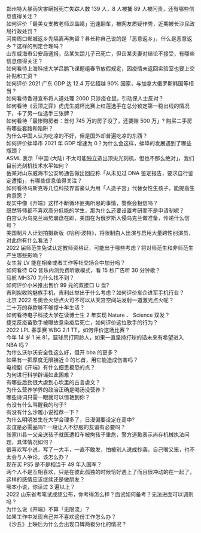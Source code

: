 郑州特大暴雨灾害瞒报死亡失踪人数 139 人，8 人被捕 89 人被问责，还有哪些信息值得关注？  
如何评价「最美女支教老师龙晶睛」迅速翻车，被网友质疑作秀，近期被长沙民政局行政处罚？  
河南周口郸城返乡先隔离再拘留？县长称自己说的是「恶意返乡」，什么是恶意返乡？这样的判定合理吗？  
山东威海市公安局通报，岳某失踪儿子已死亡，但岳某夫妻对结论不接受，有哪些信息值得关注？  
如何看待上海科技大学吕鹏飞课题组春节放假规定，因疫情未返回实验室也要上交补贴和工资？  
如何评价 2021 广东 GDP 达 12.4 万亿超越 90% 国家，与加拿大俄罗斯韩国等相当？  
如何看待香港宣布将人道处理 2000 只涉疫仓鼠，引动保人士反对？  
如何看待《云顶之弈》虎虎生威杯比赛上红莲选手在总分锁定第一稳出线的情况下，卡了另一位选手三张牌？  
如何看待「最惨购房者：首付 745 万的房子没了，还要赔 500 万」? 购买二手房有哪些套路和陷阱？  
为什么中国人认为吃凉的不好，但是国外却普遍吃凉的东西？  
如何评价蚌埠市 2021 年 GDP 增速为 0？为什么会这样，蚌埠的发展遇到了哪些瓶颈？  
ASML 表示「中国 (大陆) 不太可能独立造出顶尖光刻机，但也不那么绝对」，我们目前光刻机技术水平如何？  
岳某对山东威海市公安局通告做出回应称「从未见过 DNA 鉴定报告，要求自行鉴定遭拒」，有哪些信息值得关注？  
如何看待马斯克等几位科技界富豪认为用「人造子宫」代替女性生孩子，能提高生育意愿？  
现实中像《开端》这样不断循环匪夷所思的事情，警察会相信吗？  
既然导师都不喜欢高分低能的学生，那为什么还要设置考研而不是申请制呢？  
白宫认为乌克兰局势崩盘在即，美国在为俄罗斯入侵乌克兰做准备，传递什么信号？  
美国制片人计划拍摄新版《哈利·波特》，将限制白人出演与启用大量跨性别演员，对此你有什么看法？  
2022 届师范生免试认定教师资格证，可能出于哪些考虑？将对师范生和非师范生产生哪些影响？  
女生背 LV 能在相亲或者工作等社交场合中加分吗？  
如何看待 QQ 音乐内测免费听歌模式，看 15 秒广告听 30 分钟歌？  
马航 MH370 为什么找不到？  
如何评价小米推出售价 99 元的双接口 U 盘?  
吉利拟收购魅族手机，吉利此举出于什么考虑？如何评价车企进军手机行业？  
北京 2022 冬奥会火炬点火可不可以从天宫空间站发射一道激光点火呢？  
二十万的存款够不够撑十年生活？  
如何看待电子科技大学在读博士生 2 年实现 Nature 、 Science 双发？  
捷克反疫苗歌手被曝故意染疫后死亡，如何评价这位歌手的行为？  
2022 LPL 春季赛 WBG 2:1 TT，如何评价这场比赛？  
今年 14 岁 1 米 81，篮球吊打同龄人，如果一直坚持打球的话未来有希望进入 NBA 吗？  
为什么沃尔沃安全性这么好，但开 bba 的更多？  
如果有一把厚度无限接近 0 的匕首，用它能造成伤害吗？  
电视剧《开端》有什么细思极恐的点？  
为何进行科学辟谣如此困难？  
有哪些后劲很大虐到心坎里的古言虐文？  
为什么营养学界的政治正确是喝汤没营养？  
哪些诗词只需一眼就可以惊艳到你？  
有没有什么骂醒我的句子?  
有没有什么沙雕小说推荐一下？  
为什么明明发生在大学合理多了，日漫偏要设定在高中?  
友谊是必需品吗? 一段让人不舒服的友谊有必要吗？  
张家川县一父亲送孩子就医遭扣车被拘孩子重危，警方道歉表示尚存机械执法问题，具体情况如何？  
很喜欢写小说，写了一大半，一直不敢发，怕被别人说成抄袭。自己嘴又笨，也不太会与人争论，该怎么办？  
现在买 PS5 是不是相当于 49 年入国军？  
两个人不是互相喜欢，只是在彼此孤独的时候恰好遇上了而且很冲动的在一起了，这样的感情应该继续还是做朋友？  
哪本小说，你读过 3 遍以上？  
2022 山东省考笔试成绩公布，你考得怎么样？面试如何备考？无法进面可以调剂吗？  
为什么说《开端》不算「无限流」？  
如果工作中发现自己并不喜欢这份工作怎么办？  
《沙丘》上映后为什么会出现口碑两极分化的情况？  
